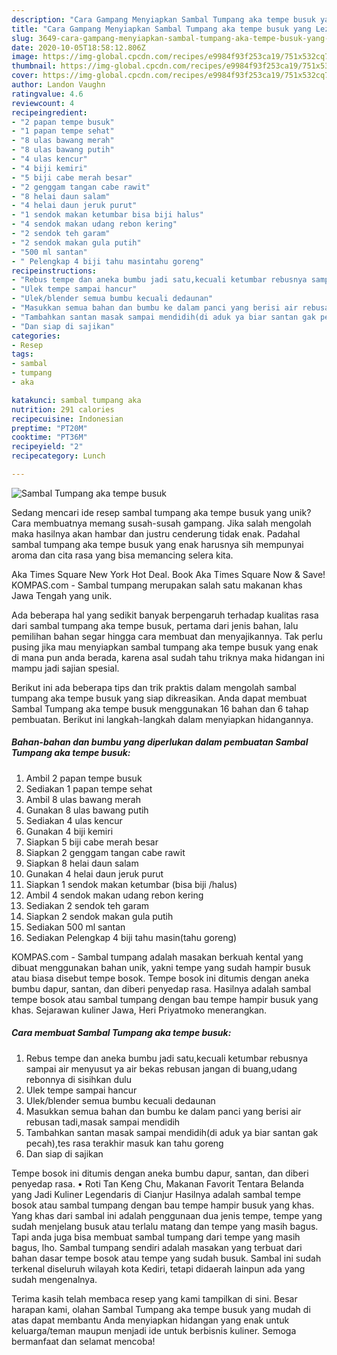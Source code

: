 ```yaml
---
description: "Cara Gampang Menyiapkan Sambal Tumpang aka tempe busuk yang Lezat Sekali"
title: "Cara Gampang Menyiapkan Sambal Tumpang aka tempe busuk yang Lezat Sekali"
slug: 3649-cara-gampang-menyiapkan-sambal-tumpang-aka-tempe-busuk-yang-lezat-sekali
date: 2020-10-05T18:58:12.806Z
image: https://img-global.cpcdn.com/recipes/e9984f93f253ca19/751x532cq70/sambal-tumpang-aka-tempe-busuk-foto-resep-utama.jpg
thumbnail: https://img-global.cpcdn.com/recipes/e9984f93f253ca19/751x532cq70/sambal-tumpang-aka-tempe-busuk-foto-resep-utama.jpg
cover: https://img-global.cpcdn.com/recipes/e9984f93f253ca19/751x532cq70/sambal-tumpang-aka-tempe-busuk-foto-resep-utama.jpg
author: Landon Vaughn
ratingvalue: 4.6
reviewcount: 4
recipeingredient:
- "2 papan tempe busuk"
- "1 papan tempe sehat"
- "8 ulas bawang merah"
- "8 ulas bawang putih"
- "4 ulas kencur"
- "4 biji kemiri"
- "5 biji cabe merah besar"
- "2 genggam tangan cabe rawit"
- "8 helai daun salam"
- "4 helai daun jeruk purut"
- "1 sendok makan ketumbar bisa biji halus"
- "4 sendok makan udang rebon kering"
- "2 sendok teh garam"
- "2 sendok makan gula putih"
- "500 ml santan"
- " Pelengkap 4 biji tahu masintahu goreng"
recipeinstructions:
- "Rebus tempe dan aneka bumbu jadi satu,kecuali ketumbar rebusnya sampai air menyusut ya air bekas rebusan jangan di buang,udang rebonnya di sisihkan dulu"
- "Ulek tempe sampai hancur"
- "Ulek/blender semua bumbu kecuali dedaunan"
- "Masukkan semua bahan dan bumbu ke dalam panci yang berisi air rebusan tadi,masak sampai mendidih"
- "Tambahkan santan masak sampai mendidih(di aduk ya biar santan gak pecah),tes rasa terakhir masuk kan tahu goreng"
- "Dan siap di sajikan"
categories:
- Resep
tags:
- sambal
- tumpang
- aka

katakunci: sambal tumpang aka 
nutrition: 291 calories
recipecuisine: Indonesian
preptime: "PT20M"
cooktime: "PT36M"
recipeyield: "2"
recipecategory: Lunch

---
```



![Sambal Tumpang aka tempe busuk](https://img-global.cpcdn.com/recipes/e9984f93f253ca19/751x532cq70/sambal-tumpang-aka-tempe-busuk-foto-resep-utama.jpg)

Sedang mencari ide resep sambal tumpang aka tempe busuk yang unik? Cara membuatnya memang susah-susah gampang. Jika salah mengolah maka hasilnya akan hambar dan justru cenderung tidak enak. Padahal sambal tumpang aka tempe busuk yang enak harusnya sih mempunyai aroma dan cita rasa yang bisa memancing selera kita.

Aka Times Square New York Hot Deal. Book Aka Times Square Now &amp; Save! KOMPAS.com - Sambal tumpang merupakan salah satu makanan khas Jawa Tengah yang unik.

Ada beberapa hal yang sedikit banyak berpengaruh terhadap kualitas rasa dari sambal tumpang aka tempe busuk, pertama dari jenis bahan, lalu pemilihan bahan segar hingga cara membuat dan menyajikannya. Tak perlu pusing jika mau menyiapkan sambal tumpang aka tempe busuk yang enak di mana pun anda berada, karena asal sudah tahu triknya maka hidangan ini mampu jadi sajian spesial.


Berikut ini ada beberapa tips dan trik praktis dalam mengolah sambal tumpang aka tempe busuk yang siap dikreasikan. Anda dapat membuat Sambal Tumpang aka tempe busuk menggunakan 16 bahan dan 6 tahap pembuatan. Berikut ini langkah-langkah dalam menyiapkan hidangannya.

<!--inarticleads1-->

##### Bahan-bahan dan bumbu yang diperlukan dalam pembuatan Sambal Tumpang aka tempe busuk:

1. Ambil 2 papan tempe busuk
1. Sediakan 1 papan tempe sehat
1. Ambil 8 ulas bawang merah
1. Gunakan 8 ulas bawang putih
1. Sediakan 4 ulas kencur
1. Gunakan 4 biji kemiri
1. Siapkan 5 biji cabe merah besar
1. Siapkan 2 genggam tangan cabe rawit
1. Siapkan 8 helai daun salam
1. Gunakan 4 helai daun jeruk purut
1. Siapkan 1 sendok makan ketumbar (bisa biji /halus)
1. Ambil 4 sendok makan udang rebon kering
1. Sediakan 2 sendok teh garam
1. Siapkan 2 sendok makan gula putih
1. Sediakan 500 ml santan
1. Sediakan  Pelengkap 4 biji tahu masin(tahu goreng)


KOMPAS.com - Sambal tumpang adalah masakan berkuah kental yang dibuat menggunakan bahan unik, yakni tempe yang sudah hampir busuk atau biasa disebut tempe bosok. Tempe bosok ini ditumis dengan aneka bumbu dapur, santan, dan diberi penyedap rasa. Hasilnya adalah sambal tempe bosok atau sambal tumpang dengan bau tempe hampir busuk yang khas. Sejarawan kuliner Jawa, Heri Priyatmoko menerangkan. 

<!--inarticleads2-->

##### Cara membuat Sambal Tumpang aka tempe busuk:

1. Rebus tempe dan aneka bumbu jadi satu,kecuali ketumbar rebusnya sampai air menyusut ya air bekas rebusan jangan di buang,udang rebonnya di sisihkan dulu
1. Ulek tempe sampai hancur
1. Ulek/blender semua bumbu kecuali dedaunan
1. Masukkan semua bahan dan bumbu ke dalam panci yang berisi air rebusan tadi,masak sampai mendidih
1. Tambahkan santan masak sampai mendidih(di aduk ya biar santan gak pecah),tes rasa terakhir masuk kan tahu goreng
1. Dan siap di sajikan


Tempe bosok ini ditumis dengan aneka bumbu dapur, santan, dan diberi penyedap rasa. • Roti Tan Keng Chu, Makanan Favorit Tentara Belanda yang Jadi Kuliner Legendaris di Cianjur Hasilnya adalah sambal tempe bosok atau sambal tumpang dengan bau tempe hampir busuk yang khas. Yang khas dari sambal ini adalah penggunaan dua jenis tempe, tempe yang sudah menjelang busuk atau terlalu matang dan tempe yang masih bagus. Tapi anda juga bisa membuat sambal tumpang dari tempe yang masih bagus, lho. Sambal tumpang sendiri adalah masakan yang terbuat dari bahan dasar tempe bosok atau tempe yang sudah busuk. Sambal ini sudah terkenal diseluruh wilayah kota Kediri, tetapi didaerah lainpun ada yang sudah mengenalnya. 

Terima kasih telah membaca resep yang kami tampilkan di sini. Besar harapan kami, olahan Sambal Tumpang aka tempe busuk yang mudah di atas dapat membantu Anda menyiapkan hidangan yang enak untuk keluarga/teman maupun menjadi ide untuk berbisnis kuliner. Semoga bermanfaat dan selamat mencoba!
